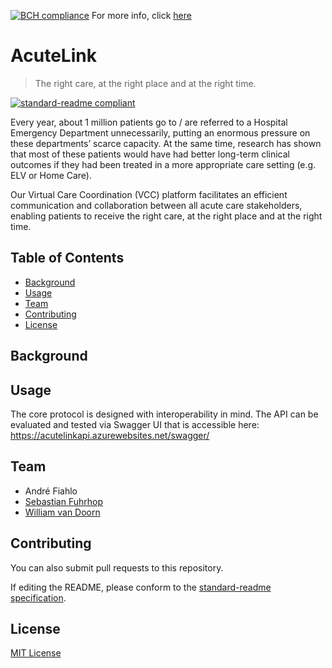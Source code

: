 [![BCH compliance](https://bettercodehub.com/edge/badge/OdysseyMomentum/AcuteLink?branch=main&token=9c7c6c13a73f502ae24a7567747505d20def9ec0)](https://bettercodehub.com/) For more info, click [here](https://odysseymomentum.github.io)

# AcuteLink

> The right care, at the right place and at the right time.

[![standard-readme compliant](https://img.shields.io/badge/readme%20style-standard-brightgreen.svg?style=flat-square)](https://github.com/RichardLitt/standard-readme)

Every year, about 1 million patients go to / are referred to a Hospital Emergency Department unnecessarily, putting an enormous pressure on these departments’ scarce capacity. At the same time, research has shown that most of these patients would have had better long-term clinical outcomes if they had been treated in a more appropriate care setting (e.g. ELV or Home Care).

Our Virtual Care Coordination (VCC) platform facilitates an efficient communication and collaboration between all acute care stakeholders, enabling patients to receive the right care, at the right place and at the right time.

## Table of Contents

- [Background](#background)
- [Usage](#usage)
- [Team](#team)
- [Contributing](#contributing)
- [License](#license)

## Background


## Usage

The core protocol is designed with interoperability in mind. The API can be evaluated and tested via Swagger UI that is accessible here: https://acutelinkapi.azurewebsites.net/swagger/

## Team 

- André Fiahlo 
- [Sebastian Fuhrhop](https://github.com/Felandil)
- [William van Doorn](https://github.com/wptmdoorn)


## Contributing 

You can also submit pull requests to this repository.

If editing the README, please conform to the [standard-readme specification](https://github.com/RichardLitt/standard-readme).

## License
[MIT License](https://github.com/odysseyhack/chainmix/blob/master/LICENSE)
